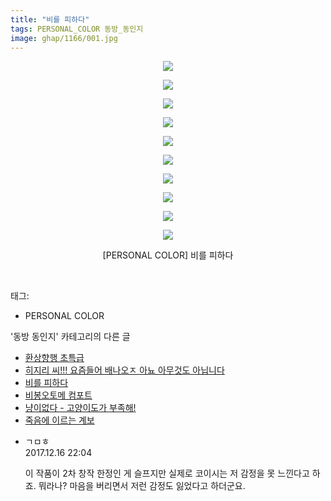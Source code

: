 ```yaml
---
title: "비를 피하다"
tags: PERSONAL_COLOR 동방_동인지
image: ghap/1166/001.jpg
---
```

<div class="article">
<p style="text-align: center; clear: none; float: none;"><img src="{{ site.nasurl }}/ghap/1166/001.jpg"/></p>
<p style="text-align: center; clear: none; float: none;"><img src="{{ site.nasurl }}/ghap/1166/002.jpg"/></p>
<p style="text-align: center; clear: none; float: none;"><img src="{{ site.nasurl }}/ghap/1166/003.jpg"/></p>
<p style="text-align: center; clear: none; float: none;"><img src="{{ site.nasurl }}/ghap/1166/004.jpg"/></p>
<p style="text-align: center; clear: none; float: none;"><img src="{{ site.nasurl }}/ghap/1166/005.jpg"/></p>
<p style="text-align: center; clear: none; float: none;"><img src="{{ site.nasurl }}/ghap/1166/006.jpg"/></p>
<p style="text-align: center; clear: none; float: none;"><img src="{{ site.nasurl }}/ghap/1166/007.jpg"/></p>
<p style="text-align: center; clear: none; float: none;"><img src="{{ site.nasurl }}/ghap/1166/008.jpg"/></p>
<p style="text-align: center; clear: none; float: none;"><img src="{{ site.nasurl }}/ghap/1166/009.jpg"/></p>
<p style="text-align: center; clear: none; float: none;"><img src="{{ site.nasurl }}/ghap/1166/010.jpg"/></p>
<p style="text-align: center; clear: none; float: none;">[PERSONAL COLOR] 비를 피하다</p>
<p><br/></p>
</div><div class="tagTrail">
<p>태그: </p>
<ul>
<li>PERSONAL COLOR</li>
</ul>
</div><div class="another">
<p>'동방 동인지' 카테고리의 다른 글</p>
<ul>
<li><a href="/2016-07-28-ghap_1168">환상향행 초특급</a></li>
<li><a href="/2016-07-28-ghap_1167">히지리 씨!!! 요즘들어 배나오ㅈ 아뇨 아무것도 아닙니다</a></li>
<li><a href="/2016-07-28-ghap_1166">비를 피하다</a></li>
<li><a href="/2016-07-28-ghap_1165">비봉오토메 컴포트</a></li>
<li><a href="/2016-07-28-ghap_1163">냥이없다 - 고양이도가 부족해!</a></li>
<li><a href="/2016-07-27-ghap_1162">죽음에 이르는 계보</a></li>
</ul>
</div><div class="cb_module cb_fluid">
<div class="cb_wrt cb_profile">
<div class="comment">
<ul>
<li class="cb_thumb_off" id="comment15153537">
<div class="cb_comment_area">
<div class="cb_info_area">
<div class="cb_section">
<span class="cb_nick_name">ㄱㅁㅎ</span>
</div>
<div class="cb_section">
<span class="cb_date">2017.12.16 22:04 </span>
</div>
</div>
<div class="cb_dsc_comment">
<p class="cb_dsc">
											이 작품이 2차 창작 한정인 게 슬프지만 실제로 코이시는 저 감정을 못 느낀다고 하죠. 뭐라나? 마음을 버리면서 저런 감정도 잃었다고 하더군요.
										</p>
</div>
</div></li>
</ul>
</div>
</div><!-- commentList close -->
</div>